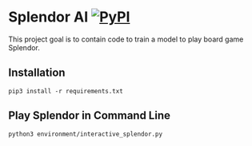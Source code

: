 Splendor AI [![PyPI](https://img.shields.io/pypi/pyversions/Django.svg?style=plastic)](https://github.com/filipmlynarski/splendor-ai)
===========
This project goal is to contain code to train a model to play board game Splendor.

Installation
------------
```
pip3 install -r requirements.txt
```

Play Splendor in Command Line
-----------------------------
```
python3 environment/interactive_splendor.py
```
